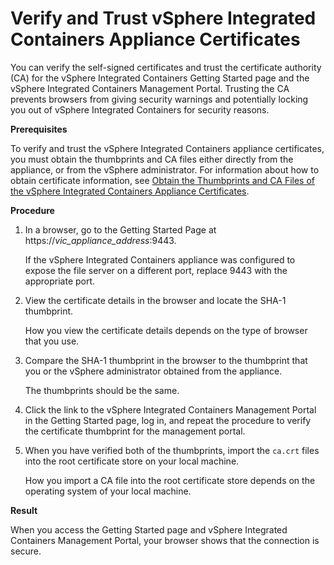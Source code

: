 # Verify and Trust vSphere Integrated Containers Appliance Certificates 

You can verify the self-signed certificates and trust the certificate authority (CA) for the vSphere Integrated Containers Getting Started page and the vSphere Integrated Containers Management Portal. Trusting the CA  prevents browsers from giving security warnings and potentially locking you out of vSphere Integrated Containers for security reasons.

**Prerequisites**

To verify and trust the vSphere Integrated Containers appliance certificates, you must obtain the thumbprints and CA files either directly from the appliance, or from the vSphere administrator. For information about how to obtain certificate information, see [Obtain the Thumbprints and CA Files of the vSphere Integrated Containers Appliance Certificates](../vic_vsphere_admin/obtain_appliance_certs.md).

**Procedure**

1. In a browser, go to the Getting Started Page at https://<i>vic_appliance_address</i>:9443.

    If the vSphere Integrated Containers appliance was configured to expose the file server on a different port, replace 9443 with the appropriate port.
2. View the certificate details in the browser and locate the SHA-1 thumbprint.

    How you view the certificate details depends on the type of browser that you use.

5.  Compare the SHA-1 thumbprint in the browser to the thumbprint that you or the vSphere administrator obtained from the appliance.

    The thumbprints should be the same.
6.  Click the link to the vSphere Integrated Containers Management Portal in the Getting Started page, log in, and repeat the procedure to verify the certificate thumbprint for the management portal.
7.  When you have verified both of the thumbprints, import the `ca.crt` files into the root certificate store on your local machine.

    How you import a CA file into the root certificate store depends on the operating system of your local machine. 

**Result**

When you access the Getting Started page and vSphere Integrated Containers Management Portal, your browser shows that the connection is secure.